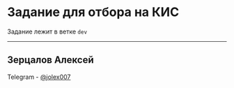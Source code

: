 # Задание для отбора на КИС

Задание лежит в ветке ```dev```

--------

## Зерцалов Алексей

Telegram - [@jolex007](https://t.me/jolex007)